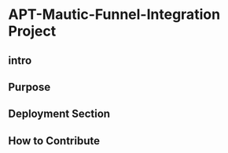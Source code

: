 # APT-Mautic-Funnel-Integration Project

## intro

## Purpose

## Deployment Section

## How to Contribute